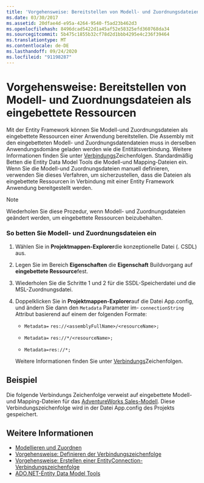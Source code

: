 ```yaml
---
title: 'Vorgehensweise: Bereitstellen von Modell- und Zuordnungsdateien als eingebettete Ressourcen'
ms.date: 03/30/2017
ms.assetid: 20dfae4d-e95a-4264-9540-f5ad23b462d3
ms.openlocfilehash: 8496dcad5422d1a45af52e58325efd360768da34
ms.sourcegitcommit: 5b475c1855b32cf78d2d1bbb4295e4c236f39464
ms.translationtype: MT
ms.contentlocale: de-DE
ms.lasthandoff: 09/24/2020
ms.locfileid: "91198287"
---
```

# <a name="how-to-make-model-and-mapping-files-embedded-resources"></a>Vorgehensweise: Bereitstellen von Modell- und Zuordnungsdateien als eingebettete Ressourcen

Mit der Entity Framework können Sie Modell-und Zuordnungsdateien als eingebettete Ressourcen einer Anwendung bereitstellen. Die Assembly mit den eingebetteten Modell- und Zuordnungsdatendateien muss in derselben Anwendungsdomäne geladen werden wie die Entitätsverbindung. Weitere Informationen finden Sie unter [Verbindungs](connection-strings.md)Zeichenfolgen. Standardmäßig Betten die Entity Data Model Tools die Modell-und Mapping-Dateien ein. Wenn Sie die Modell-und Zuordnungsdateien manuell definieren, verwenden Sie dieses Verfahren, um sicherzustellen, dass die Dateien als eingebettete Ressourcen in Verbindung mit einer Entity Framework Anwendung bereitgestellt werden.  
  
> [!NOTE]
> Wiederholen Sie diese Prozedur, wenn Modell- und Zuordnungsdateien geändert werden, um eingebettete Ressourcen beizubehalten.  
  
### <a name="to-embed-model-and-mapping-files"></a>So betten Sie Modell- und Zuordnungsdateien ein  
  
1. Wählen Sie in **Projektmappen-Explorer**die konzeptionelle Datei (. CSDL) aus.  
  
2. Legen Sie im Bereich **Eigenschaften** die **Eigenschaft** Buildvorgang auf **eingebettete Ressource**fest.  
  
3. Wiederholen Sie die Schritte 1 und 2 für die SSDL-Speicherdatei und die MSL-Zuordnungsdatei.  
  
4. Doppelklicken Sie in **Projektmappen-Explorer**auf die Datei App.config, und ändern Sie dann den `Metadata` Parameter im- `connectionString` Attribut basierend auf einem der folgenden Formate:  
  
    - `Metadata=` `res://<assemblyFullName>/<resourceName>;`  
  
    - `Metadata=` `res://*/<resourceName>;`  
  
    - `Metadata=res://*;`  
  
     Weitere Informationen finden Sie unter [Verbindungs](connection-strings.md)Zeichenfolgen.  
  
## <a name="example"></a>Beispiel  

 Die folgende Verbindungs Zeichenfolge verweist auf eingebettete Modell-und Mapping-Dateien für das [AdventureWorks Sales-Modell](https://github.com/Microsoft/sql-server-samples/releases/tag/adventureworks). Diese Verbindungszeichenfolge wird in der Datei App.config des Projekts gespeichert.  

## <a name="see-also"></a>Weitere Informationen

- [Modellieren und Zuordnen](modeling-and-mapping.md)
- [Vorgehensweise: Definieren der Verbindungszeichenfolge](how-to-define-the-connection-string.md)
- [Vorgehensweise: Erstellen einer EntityConnection-Verbindungszeichenfolge](how-to-build-an-entityconnection-connection-string.md)
- [ADO.NET-Entity Data Model Tools](/previous-versions/dotnet/netframework-4.0/bb399249(v=vs.100))
